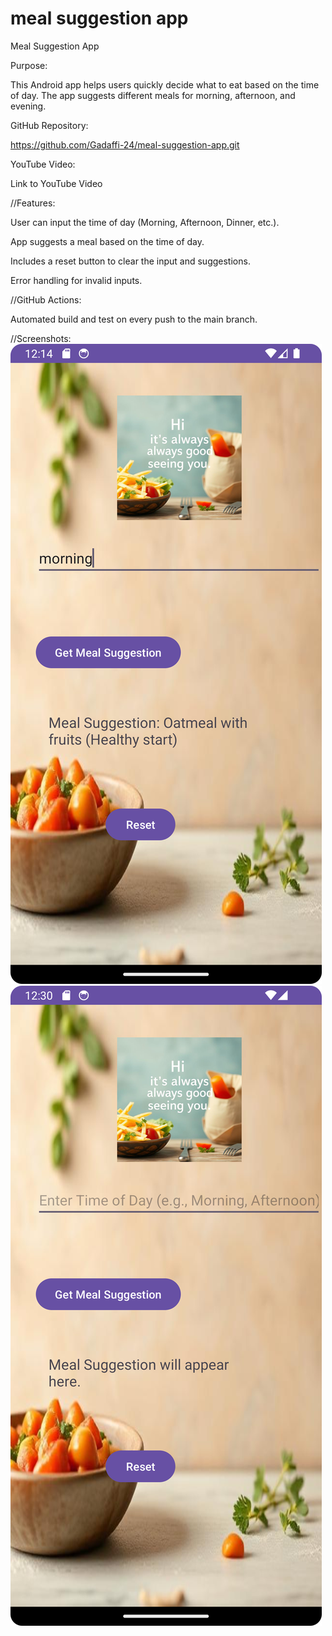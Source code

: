 # meal suggestion app
 Meal Suggestion App 

Purpose: 

This Android app helps users quickly decide what to eat based on the time of day. The app suggests different meals for morning, afternoon, and evening. 

GitHub Repository: 

https://github.com/Gadaffi-24/meal-suggestion-app.git

YouTube Video: 

Link to YouTube Video 

//Features: 

User can input the time of day (Morning, Afternoon, Dinner, etc.). 

App suggests a meal based on the time of day. 

Includes a reset button to clear the input and suggestions. 

Error handling for invalid inputs. 

//GitHub Actions: 

Automated build and test on every push to the main branch. 

//Screenshots: 
![visual](Screenshot_20250402_121431.png)
![visual](Screenshot_20250402_123046.png)